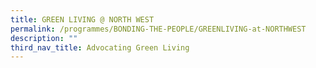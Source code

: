 ```yaml
---
title: GREEN LIVING @ NORTH WEST
permalink: /programmes/BONDING-THE-PEOPLE/GREENLIVING-at-NORTHWEST
description: ""
third_nav_title: Advocating Green Living
---
```









